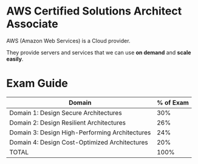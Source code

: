 # AWS Certified Solutions Architect Associate

AWS (Amazon Web Services) is a Cloud provider.

They provide servers and services that we can use **on demand** and **scale easily**.

# Exam Guide

| Domain                                         | % of Exam |
| ---------------------------------------------- | --------- |
| Domain 1: Design Secure Architectures          | 30%       |
| Domain 2: Design Resilient Architectures       | 26%       |
| Domain 3: Design High-Performing Architectures | 24%       |
| Domain 4: Design Cost-Optimized Architectures  | 20%       |
| TOTAL                                          | 100%      |
